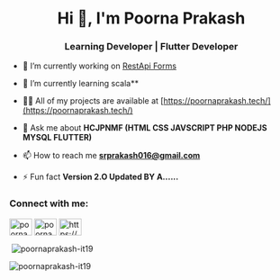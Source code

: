 
<h1 align="center">Hi 👋, I'm Poorna Prakash</h1>
<h3 align="center">Learning Developer | Flutter Developer </h3>


- 🔭 I’m currently working on [RestApi Forms](http://careers.fibvo.com/)

- 🌱 I’m currently learning scala**

- 👨‍💻 All of my projects are available at [https://poornaprakash.tech/](https://poornaprakash.tech/)

- 💬 Ask me about **HCJPNMF (HTML CSS JAVSCRIPT PHP NODEJS MYSQL FLUTTER)**

- 📫 How to reach me **srprakash016@gmail.com**

- ⚡ Fun fact **Version 2.O Updated BY A......**
                                                     
                                    
<h3 align="left">Connect with me:</h3>
<p align="left">
<a href="https://linkedin.com/in/poornaprakash-s" target="blank"><img align="center" src="https://cdn.jsdelivr.net/npm/simple-icons@3.0.1/icons/linkedin.svg" alt="poornaprakash-s" height="30" width="40" /></a>
<a href="https://instagram.com/poornaprakash16" target="blank"><img align="center" src="https://cdn.jsdelivr.net/npm/simple-icons@3.0.1/icons/instagram.svg" alt="poornaprakash16" height="30" width="40" /></a>
<a href="https://discord.gg/https://discord.com/invite/PwVdRHa2" target="blank"><img align="center" src="https://cdn.jsdelivr.net/npm/simple-icons@3.0.1/icons/discord.svg" alt="https://discord.com/invite/PwVdRHa2" height="30" width="40" /></a>
</p>

<p>&nbsp;<img align="center" src="https://github-readme-stats.vercel.app/api?username=poornaprakash-it19&show_icons=true&locale=en" alt="poornaprakash-it19" /></p>

<p><img align="left" src="https://github-readme-stats.vercel.app/api/top-langs?username=poornaprakash-it19&show_icons=true&locale=en&layout=compact" alt="poornaprakash-it19" /></p>









